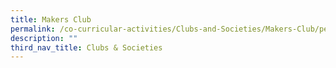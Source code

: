 ```yaml
---
title: Makers Club
permalink: /co-curricular-activities/Clubs-and-Societies/Makers-Club/permalink
description: ""
third_nav_title: Clubs & Societies
---
```


